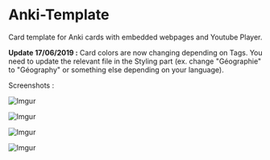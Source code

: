 # Anki-Template
Card template for Anki cards with embedded webpages and Youtube Player.

**Update 17/06/2019 :** Card colors are now changing depending on Tags. You need to update the relevant file in the Styling part (ex. change "Géographie" to "Géography" or something else depending on your language). 

Screenshots : 

![Imgur](https://i.imgur.com/dvRQZHn.png)

![Imgur](https://i.imgur.com/SWa9kKD.png)

![Imgur](https://i.imgur.com/2f2E4Jl.png)

![Imgur](https://i.imgur.com/tFAEXoU.png)
